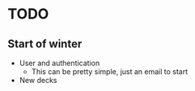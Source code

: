 # TODO
## Start of winter 
* User and authentication
    - This can be pretty simple, just an email to start
* New decks
